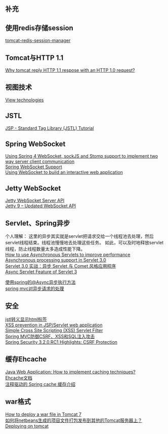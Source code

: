 补充
---

## 使用redis存储session
[tomcat-redis-session-manager](https://github.com/jcoleman/tomcat-redis-session-manager)  

## Tomcat与HTTP 1.1
[Why tomcat reply HTTP 1.1 respose with an HTTP 1.0 request?](http://stackoverflow.com/questions/19461312/why-tomcat-reply-http-1-1-respose-with-an-http-1-0-request)  

## 视图技术
[View technologies](http://docs.spring.io/spring/docs/3.0.x/spring-framework-reference/html/view.html)  

## JSTL
[JSP - Standard Tag Library (JSTL) Tutorial](http://www.tutorialspoint.com/jsp/jsp_standard_tag_library.htm)  

## Spring WebSocket
[Using Spring 4 WebSocket, sockJS and Stomp support to implement two way server client communication](https://raymondhlee.wordpress.com/2014/01/19/using-spring-4-websocket-sockjs-and-stomp-support-to-implement-two-way-server-client-communication/)  
[Spring WebSocket Support](http://docs.spring.io/spring/docs/current/spring-framework-reference/html/websocket.html)  
[Using WebSocket to build an interactive web application](https://spring.io/guides/gs/messaging-stomp-websocket/)

## Jetty WebSocket
[Jetty WebSocket Server API](http://www.eclipse.org/jetty/documentation/current/jetty-websocket-server-api.html)  
[Jetty 9 – Updated WebSocket API](https://webtide.com/jetty-9-updated-websocket-api/)  

## Servlet、Spring异步
个人理解： 这里的异步其实就是servlet把请求交给一个线程池去处理，然后servlet线程结束。线程池慢慢地去处理这些任务。
如此，可以及时地释放servlet线程，防止线程数量太多造成性能下降。  
[How to use Asynchronous Servlets to improve performance](https://plumbr.eu/blog/java/how-to-use-asynchronous-servlets-to-improve-performance)  
[Asynchronous processing support in Servlet 3.0](http://www.javaworld.com/article/2077995/java-concurrency/asynchronous-processing-support-in-servlet-3-0.html)  
[Servlet 3.0 实战：异步 Servlet 与 Comet 风格应用程序](http://www.ibm.com/developerworks/cn/java/j-lo-comet/index.html)  
[Async Servlet Feature of Servlet 3](http://www.javacodegeeks.com/2013/08/async-servlet-feature-of-servlet-3.html)

[使用spring的@Async异步执行方法](http://www.cnblogs.com/yangzhilong/p/3725071.html)  
[spring mvc对异步请求的处理](http://www.cnblogs.com/yangzhilong/p/3725128.html)  

## 安全
[jstl转义显示html标签](http://blog.csdn.net/stone5751/article/details/6579728)  
[XSS prevention in JSP/Servlet web application](http://stackoverflow.com/questions/2658922/xss-prevention-in-jsp-servlet-web-application)  
[Simple Cross Site Scripting (XSS) Servlet Filter](http://greatwebguy.com/programming/java/simple-cross-site-scripting-xss-servlet-filter/)  
[Spring MVC防御CSRF、XSS和SQL注入攻击](http://www.cnblogs.com/Mainz/archive/2012/11/01/2749874.html)  
[Spring Security 3.2.0.RC1 Highlights: CSRF Protection](http://spring.io/blog/2013/08/21/spring-security-3-2-0-rc1-highlights-csrf-protection/)  

## 缓存Ehcache
[Java Web Application: How to implement caching techniques?](http://stackoverflow.com/questions/699996/java-web-application-how-to-implement-caching-techniques)  
[Ehcache文档](http://www.ehcache.org/documentation/)  
[注释驱动的 Spring cache 缓存介绍](http://www.ibm.com/developerworks/cn/opensource/os-cn-spring-cache/)  


## war格式
[How to deploy a war file in Tomcat 7](http://stackoverflow.com/questions/5109112/how-to-deploy-a-war-file-in-tomcat-7)  
[如何将netbeans生成的项目文件打包发布到其他的Tomcat服务器上？](http://asdcm2008.blog.163.com/blog/static/17412758520119249517732/)  
[Deploying on tomcat](http://portofino.manydesigns.com/en/docs/portofino3/3_1_x/installation-guide/deploying-on-tomcat)  
